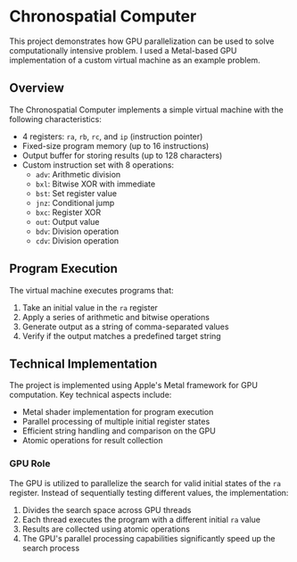 # Chronospatial Computer

This project demonstrates how GPU parallelization can be used to solve computationally intensive problem. I used a Metal-based GPU implementation of a custom virtual machine as an example problem.

## Overview

The Chronospatial Computer implements a simple virtual machine with the following characteristics:

- 4 registers: `ra`, `rb`, `rc`, and `ip` (instruction pointer)
- Fixed-size program memory (up to 16 instructions)
- Output buffer for storing results (up to 128 characters)
- Custom instruction set with 8 operations:
  - `adv`: Arithmetic division
  - `bxl`: Bitwise XOR with immediate
  - `bst`: Set register value
  - `jnz`: Conditional jump
  - `bxc`: Register XOR
  - `out`: Output value
  - `bdv`: Division operation
  - `cdv`: Division operation

## Program Execution

The virtual machine executes programs that:
1. Take an initial value in the `ra` register
2. Apply a series of arithmetic and bitwise operations
3. Generate output as a string of comma-separated values
4. Verify if the output matches a predefined target string

## Technical Implementation

The project is implemented using Apple's Metal framework for GPU computation. Key technical aspects include:

- Metal shader implementation for program execution
- Parallel processing of multiple initial register states
- Efficient string handling and comparison on the GPU
- Atomic operations for result collection

### GPU Role

The GPU is utilized to parallelize the search for valid initial states of the `ra` register. Instead of sequentially testing different values, the implementation:

1. Divides the search space across GPU threads
2. Each thread executes the program with a different initial `ra` value
3. Results are collected using atomic operations
4. The GPU's parallel processing capabilities significantly speed up the search process
